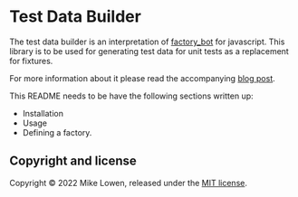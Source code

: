 # Test Data Builder

The test data builder is an interpretation of [factory_bot](https://github.com/thoughtbot/factory_bot) for javascript. This library is to be used for generating test data for unit tests as a replacement for fixtures.

For more information about it please read the accompanying [blog post](https://mike.lowen.co.nz/article/2022/05/14/test-data-factories-in-javascript/).

This README needs to be have the following sections written up:

* Installation
* Usage
* Defining a factory.

## Copyright and license

Copyright &copy; 2022 Mike Lowen, released under the [MIT license](./LICENSE).